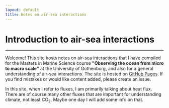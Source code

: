 ```yaml
---
layout: default
title: Notes on air-sea interactions
---
```


# Introduction to air-sea interactions
---

Welcome! This site hosts notes on air-sea interactions that I have compiled for the Masters in Marine Science course **"Observing the ocean from micro to macro scale"** at the University of Gothenburg, and also for a general understanding of air-sea interactions. The site is hosted on [GitHub Pages](https://github.com/marcelduplessis/air-sea-interactions-notes). If you find mistakes or would like content added, please create an issue. 

In this site, when I refer to fluxes, I am primarily talking about heat flux. There are of course many other fluxes that are important for understanding climate, not least CO$_2$. Maybe one day I will add some info on that.
